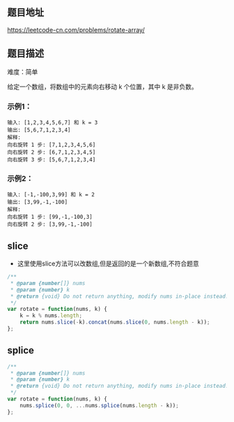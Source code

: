## 题目地址

https://leetcode-cn.com/problems/rotate-array/

## 题目描述

难度：简单

给定一个数组，将数组中的元素向右移动 k 个位置，其中 k 是非负数。

### 示例1：

```
输入: [1,2,3,4,5,6,7] 和 k = 3
输出: [5,6,7,1,2,3,4]
解释:
向右旋转 1 步: [7,1,2,3,4,5,6]
向右旋转 2 步: [6,7,1,2,3,4,5]
向右旋转 3 步: [5,6,7,1,2,3,4]
```

### 示例2：

```
输入: [-1,-100,3,99] 和 k = 2
输出: [3,99,-1,-100]
解释: 
向右旋转 1 步: [99,-1,-100,3]
向右旋转 2 步: [3,99,-1,-100]
```

## slice

- 这里使用slice方法可以改数组,但是返回的是一个新数组,不符合题意

```js
/**
 * @param {number[]} nums
 * @param {number} k
 * @return {void} Do not return anything, modify nums in-place instead.
 */
var rotate = function(nums, k) {
	k = k % nums.length;
	return nums.slice(-k).concat(nums.slice(0, nums.length - k));
};
```

## splice

```js
/**
 * @param {number[]} nums
 * @param {number} k
 * @return {void} Do not return anything, modify nums in-place instead.
 */
var rotate = function(nums, k) {
	nums.splice(0, 0, ...nums.splice(nums.length - k));
};
```

